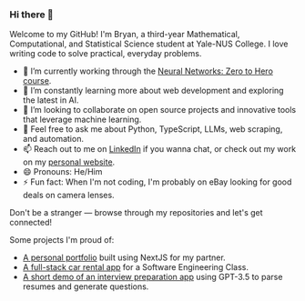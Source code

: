 ### Hi there 👋

Welcome to my GitHub! I'm Bryan, a third-year Mathematical, Computational, and Statistical Science student at Yale-NUS College. I love writing code to solve practical, everyday problems.

- 🔭 I’m currently working through the [Neural Networks: Zero to Hero course](https://karpathy.ai/zero-to-hero.html).
- 🌱 I’m constantly learning more about web development and exploring the latest in AI.
- 👯 I’m looking to collaborate on open source projects and innovative tools that leverage machine learning.
- 💬 Feel free to ask me about Python, TypeScript, LLMs, web scraping, and automation.
- 📫 Reach out to me on [LinkedIn](https://www.linkedin.com/in/bryan-wee-chin-wei/) if you wanna chat, or check out my work on my [personal website](https://bryanweecw.com).
- 😄 Pronouns: He/Him
- ⚡ Fun fact: When I'm not coding, I'm probably on eBay looking for good deals on camera lenses.

Don't be a stranger — browse through my repositories and let's get connected!

Some projects I'm proud of:
- [A personal portfolio](https://jydoosite.vercel.app) built using NextJS for my partner.
- [A full-stack car rental app](https://smilesrental.com) for a Software Engineering Class.
- [A short demo of an interview preparation app](https://tinyurl.com/interviewappdemo) using GPT-3.5 to parse resumes and generate questions.
